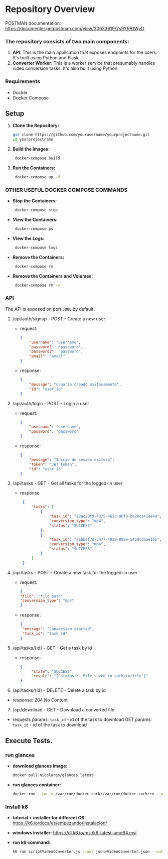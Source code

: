 # Repository Overview

POSTMAN documentation: https://documenter.getpostman.com/view/30633619/2s9YRB1WyD

### The repository consists of two main components:

1. __API__: This is the main application that exposes endpoints for the users. It's built using Python and Flask.
2. __Converter Worker__: This is a worker service that presumably handles video conversion tasks. It's also built using Python.

### Requirements

- Docker
- Docker Compose

## Setup

1. **Clone the Repository:**

   ```bash
   git clone https://github.com/yourusername/yourprojectname.git
   cd yourprojectname
   ```

2. **Build the Images:**

   ```bash
    docker-compose build
    ```

3. **Run the Containers:**

   ```bash
    docker-compose up -d
    ```
   
### OTHER USEFUL DOCKER COMPOSE COMMANDS

- **Stop the Containers:**

   ```bash
    docker-compose stop
    ```
  
- **View the Containers:**

   ```bash
    docker-compose ps
    ```
  
- **View the Logs:**

   ```bash
    docker-compose logs
    ```
  
- **Remove the Containers:**

   ```bash
    docker-compose rm
    ```

- **Remove the Containers and Volumes:**

   ```bash
    docker-compose rm -v
    ```

### API

The API is exposed on port `5000` by default.

1. /api/auth/signup - POST - Create a new user 
   - request:
       ```json
       {
           "username": "username",
           "password1": "password",
           "password2": "password",
           "email": "email"
       }
       ```
   - response:
     ```json
     {
         "message": "usuario creado exitosamente",
         "id": "user_id"
     }
     ```
2. /api/auth/login - POST - Login a user
   - request:
       ```json
       {
           "username": "username",
           "password": "password"
       }
       ```
   - response:
        ```json
        {
            "message": "Inicio de sesión exitoso",
            "token": "JWT token",
            "id": "user_id"
        }
        ```
  
3. /api/tasks - GET - Get all tasks for the logged-in user
   - response
        ```json
         {
             "tasks": [
                 {
                     "task_id": "28ac20f9-4375-461c-90f9-be20ca41ee49",
                     "conversion_type": "mp4",
                     "status": "SUCCESS"
                 },
                 {
                     "task_id": "aabbef7d-c477-49a9-882e-5458cdaae1bb",
                     "conversion_type": "mp4",
                     "status": "SUCCESS"
                 }
             ]
         }
        ```
4. /api/tasks - POST - Create a new task for the logged-in user
   - request:
       ```json
       {
       "file": "file_path",
       "conversion_type": "mp4"
       }
       ```
   - response:
      ```json
      {
       "message": "Conversion started",
       "task_id": "task_id"
      }
      ```

5. /api/tasks/{id} - GET - Get a task by id
   - response:
        ```json
        {
             "state": "SUCCESS",
             "result": "{'status': 'File saved to path/to/file'}"
        }
        ```
6. /api/tasks/{id} - DELETE - Delete a task by id
- response: 204 No Content
7. /api/download - GET - Download a converted file
- requests params: `task_id` - id of the task to download
GET params: `task_id` - id of the task to download

## Execute Tests.

### run glances 
- **download glances image:**
    ```bash
	docker pull nicolargo/glances:latest
    ```


- **run glances container:**
    ```bash
   docker run --rm -v /var/run/docker.sock:/var/run/docker.sock:ro --pid host --network host -it docker.io/nicolargo/glances
    ```
   
### Install k6 

   - **tutorial + installer for different OS:** 
        https://k6.io/docs/es/empezando/instalacion/

   - **windows installer:**
        https://dl.k6.io/msi/k6-latest-amd64.msi


  - **run k6 command:**
    ```bash
    k6 run scriptVideoConverter.js --out json=VideoConverter.json --out csv=VideoConverter.csv --log-output=file=VideoConverter.log
    ```
 



